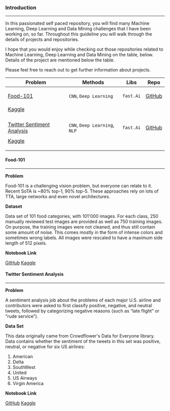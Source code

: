 ### Introduction
---

In this passionated self paced repository, you will find many Machine Learning, Deep Learning and Data Mining challenges that I have been working on, so far. Throughout this guideline you will walk through the details of projects and repositories.

I hope that you would enjoy while checking out those repositories related to Machine Learning, Deep Learning and Data Mining on the table, below. Details of the project are mentioned below the table.

Please feel free to reach out to get further information about projects.

|__Problem__|__Methods__|__Libs__|__Repo__|
|-|-|-|-|
|[Food-101](#Food-101)|`CNN`, `Deep Learning`|`fast.Ai`|<p>[GitHub](https://github.com/harish678/Machine-Learning/blob/master/fellowship.Ai%20Challenges/food-101.ipynb) <br>
[Kaggle](https://www.kaggle.com/harishvutukuri/food-101)</p>|
|[Twitter Sentiment Analysis](#Twitter%20Sentiment%20Analysis)|`CNN`, `Deep Learning`, `NLP`|`fast.Ai`|<p>[GitHub](https://github.com/harish678/Machine-Learning/blob/master/fellowship.Ai%20Challenges/ulmfit-sentiment.ipynb) <br>
[Kaggle](https://www.kaggle.com/harishvutukuri/ulmfit-sentiment)</p>|



#### Food-101
---

**Problem**

Food-101 is a challenging vision problem, but everyone can relate to it.  Recent SoTA is ~80% top-1, 90% top-5.  These approaches rely on lots of TTA, large networks and  even novel architectures.

**Dataset**

Data set of 101 food categories, with 101'000 images. For each class, 250 manually reviewed test images are provided as well as 750 training images. On purpose, the training images were not cleaned, and thus still contain some amount of noise. This comes mostly in the form of intense colors and sometimes wrong labels. All images were rescaled to have a maximum side length of 512 pixels.

**Notebook Link**

[GitHub](https://github.com/harish678/Machine-Learning/blob/master/fellowship.Ai%20Challenges/food-101.ipynb)
[Kaggle](https://www.kaggle.com/harishvutukuri/food-101)

#### Twitter Sentiment Analysis
---

**Problem**

A sentiment analysis job about the problems of each major U.S. airline and contributors were asked to first classify positive, negative, and neutral tweets, followed by categorizing negative reasons (such as “late flight” or “rude service”).

**Data Set**

This data originally came from Crowdflower's Data for Everyone library. Data contains whether the sentiment of the tweets in this set was positive, neutral, or negative for six US airlines:

1. American
2. Delta
3. SouthWest
4. United
5. US Airways
6. Virgin America

**Notebook Link**

[GitHub](https://github.com/harish678/Machine-Learning/blob/master/fellowship.Ai%20Challenges/ulmfit-sentiment.ipynb)
[Kaggle](https://www.kaggle.com/harishvutukuri/ulmfit-sentiment)
